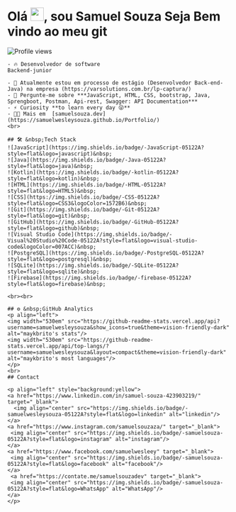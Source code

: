 <h1 align="left">Olá <img src="https://raw.githubusercontent.com/kaueMarques/kaueMarques/master/hi.gif" height="30px">, sou Samuel Souza Seja Bem vindo ao meu git</h1>
    <p align="left"> <img src="https://komarev.com/ghpvc/?username=maykbrito&color=yellow" alt="Profile views" /> </p>
    
    - 🔥 Desenvolvedor de software
    Backend-junior 
    
    - 🔭 Atualmente estou em processo de estágio (Desenvolvedor Back-end-Java) na empresa (https://varsolutions.com.br/lp-captura/)
    - 💬 Pergunte-me sobre ***JavaScript, HTML, CSS, bootstrap, Java, Sprengboot, Postman, Api-rest, Swagger: API Documentation***
    - ⚡ Curiosity **to learn every day 😜**
    - 👨‍💻 Mais em  [samuelsouza.dev](https://samuelwesleysouza.github.io/Portfolio/)
    <br>
    
    ## 🛠 &nbsp;Tech Stack
    ![JavaScript](https://img.shields.io/badge/-JavaScript-05122A?style=flat&logo=javascript)&nbsp;
    ![Java](https://img.shields.io/badge/-Java-05122A?style=flat&logo=java)&nbsp;
    ![Kotlin](https://img.shields.io/badge/-kotlin-05122A?style=flat&logo=kotlin)&nbsp;
    ![HTML](https://img.shields.io/badge/-HTML-05122A?style=flat&logo=HTML5)&nbsp;
    ![CSS](https://img.shields.io/badge/-CSS-05122A?style=flat&logo=CSS3&logoColor=1572B6)&nbsp;
    ![Git](https://img.shields.io/badge/-Git-05122A?style=flat&logo=git)&nbsp;
    ![GitHub](https://img.shields.io/badge/-GitHub-05122A?style=flat&logo=github)&nbsp;
    ![Visual Studio Code](https://img.shields.io/badge/-Visual%20Studio%20Code-05122A?style=flat&logo=visual-studio-code&logoColor=007ACC)&nbsp;
    ![PostgreSQL](https://img.shields.io/badge/-PostgreSQL-05122A?style=flat&logo=postgresql)&nbsp;
    ![SQLite](https://img.shields.io/badge/-SQLite-05122A?style=flat&logo=sqlite)&nbsp;
    ![Firebase](https://img.shields.io/badge/-firebase-05122A?style=flat&logo=firebase)&nbsp;
    
    <br><br>
    
    ## ⚙️ &nbsp;GitHub Analytics
    <p align="left">
    <img width="530em" src="https://github-readme-stats.vercel.app/api?username=samuelwesleysouza&show_icons=true&theme=vision-friendly-dark" alt="maykbrito's stats"/>
    <img width="530em" src="https://github-readme-stats.vercel.app/api/top-langs/?username=samuelwesleysouza&layout=compact&theme=vision-friendly-dark" alt="maykbrito's most languages"/>
    </p>
    <br>
    ## Contact
    
    <p align="left" style="background:yellow">
    <a href="https://www.linkedin.com/in/samuel-souza-423903219/" target="_blank">
      <img align="center" src="https://img.shields.io/badge/-samuelwesleysouza-05122A?style=flat&logo=linkedin" alt="linkedin"/>
    </a>
    <a href="https://www.instagram.com/samuelsouzaza/" target="_blank">
     <img align="center" src="https://img.shields.io/badge/-samuelsouza-05122A?style=flat&logo=instagram" alt="instagram"/>
    </a>
    <a href="https://www.facebook.com/samuelwesleey" target="_blank">
     <img align="center" src="https://img.shields.io/badge/-samuelsouza-05122A?style=flat&logo=facebook" alt="facebook"/>
    </a>
     <a href="https://contate.me/samuelsouzadev" target="_blank">
     <img align="center" src="https://img.shields.io/badge/-samuelsouza-05122A?style=flat&logo=WhatsApp" alt="WhatsApp"/>
    </a>
    </p>
